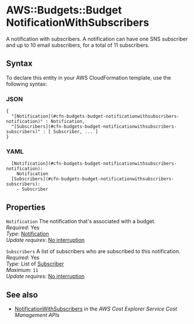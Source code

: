 # AWS::Budgets::Budget NotificationWithSubscribers<a name="aws-properties-budgets-budget-notificationwithsubscribers"></a>

A notification with subscribers\. A notification can have one SNS subscriber and up to 10 email subscribers, for a total of 11 subscribers\.

## Syntax<a name="aws-properties-budgets-budget-notificationwithsubscribers-syntax"></a>

To declare this entity in your AWS CloudFormation template, use the following syntax:

### JSON<a name="aws-properties-budgets-budget-notificationwithsubscribers-syntax.json"></a>

```
{
  "[Notification](#cfn-budgets-budget-notificationwithsubscribers-notification)" : Notification,
  "[Subscribers](#cfn-budgets-budget-notificationwithsubscribers-subscribers)" : [ Subscriber, ... ]
}
```

### YAML<a name="aws-properties-budgets-budget-notificationwithsubscribers-syntax.yaml"></a>

```
  [Notification](#cfn-budgets-budget-notificationwithsubscribers-notification):
    Notification
  [Subscribers](#cfn-budgets-budget-notificationwithsubscribers-subscribers):
    - Subscriber
```

## Properties<a name="aws-properties-budgets-budget-notificationwithsubscribers-properties"></a>

`Notification` <a name="cfn-budgets-budget-notificationwithsubscribers-notification"></a>
The notification that's associated with a budget\.  
_Required_: Yes  
_Type_: [Notification](aws-properties-budgets-budget-notification.md)  
_Update requires_: [No interruption](https://docs.aws.amazon.com/AWSCloudFormation/latest/UserGuide/using-cfn-updating-stacks-update-behaviors.html#update-no-interrupt)

`Subscribers` <a name="cfn-budgets-budget-notificationwithsubscribers-subscribers"></a>
A list of subscribers who are subscribed to this notification\.  
_Required_: Yes  
_Type_: List of [Subscriber](aws-properties-budgets-budget-subscriber.md)  
_Maximum_: `11`  
_Update requires_: [No interruption](https://docs.aws.amazon.com/AWSCloudFormation/latest/UserGuide/using-cfn-updating-stacks-update-behaviors.html#update-no-interrupt)

## See also<a name="aws-properties-budgets-budget-notificationwithsubscribers--seealso"></a>

- [NotificationWithSubscribers](https://docs.aws.amazon.com/aws-cost-management/latest/APIReference/API_budgets_NotificationWithSubscribers.html) in the _AWS Cost Explorer Service Cost Management APIs_
